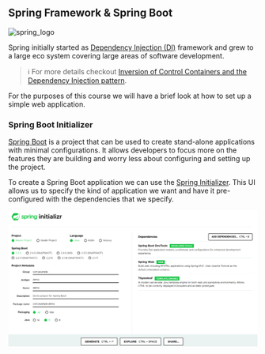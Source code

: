 ## Spring Framework & Spring Boot

![spring_logo](./assets/spring-logo-original.svg)

Spring initially started as [Dependency Injection (DI)](https://en.wikipedia.org/wiki/Dependency_injection) framework and grew to a large eco system
covering large areas of software development.

> ℹ For more details checkout [Inversion of Control Containers and the Dependency Injection pattern](https://martinfowler.com/articles/injection.html).

For the purposes of this course we will have a brief look at how to set up a simple web application.

### Spring Boot Initializer

[Spring Boot](https://spring.io/projects/spring-boot) is a project that can be used to create stand-alone applications
with minimal configurations. It allows developers to focus more on the features they are building and worry less about
configuring and setting up the project.

To create a Spring Boot application we can use the [Spring Initializer](https://start.spring.io/). 
This UI allows us to specify the kind of application we want and have it pre-configured with the dependencies that we specify.

![spring_initializer](./assets/spring_initializr.png)


